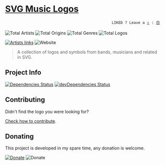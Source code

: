 # [SVG Music Logos](http://tiagoporto.github.io/svg-music-logos)

<p align="right">
  <code>LIKED ? Leave a <a href="https://github.com/tiagoporto/svg-music-logos/stargazers">⭐</a> : <a href="https://github.com/tiagoporto/svg-music-logos/issues">😞</a></code>
</p>

<!-- replace end -->
![Total Artists](https://img.shields.io/badge/artists-179-blue.svg?style=flat-square)
![Total Origins](https://img.shields.io/badge/origins-20-blue.svg?style=flat-square)
![Total Genres](https://img.shields.io/badge/genres-52-blue.svg?style=flat-square)
![Total Logos](https://img.shields.io/badge/logos-323-blue.svg?style=flat-square)
<!-- replace end -->

[![Artists links](https://img.shields.io/travis/com/tiagoporto/svg-music-logos/master.svg?style=flat-square&label=links)](https://travis-ci.com/tiagoporto/svg-music-logos)
![Website](https://img.shields.io/website/https/tiagoporto.github.io/svg-music-logos.svg?down_color=lightgrey&down_message=offline&style=flat-square&up_message=online)

> A collection of logos and symbols from bands, musicians and related in SVG.

## Project Info

[![Dependencies Status](https://img.shields.io/david/tiagoporto/svg-music-logos.svg?style=flat-square)](https://david-dm.org/tiagoporto/svg-music-logos)
[![devDependencies Status](https://img.shields.io/david/dev/tiagoporto/svg-music-logos.svg?style=flat-square)](https://david-dm.org/tiagoporto/svg-music-logos?type=dev)

## Contributing

Didn't find the logo you were looking for?

[Check how to contribute](https://github.com/tiagoporto/svg-music-logos/blob/master/CONTRIBUTING.md).

## Donating

This project is developed in my spare time, any donation is welcome.

[![Donate](https://img.shields.io/badge/donate-PayPal-blue.svg)](https://www.paypal.com/cgi-bin/webscr?cmd=_donations&business=YTDUQ8RZ2G4Q8&lc=BR&item_name=tiagoporto&item_number=svgmusiclogos&currency_code=USD&bn=PP%2dDonationsBF%3abtn_donateCC_LG%2egif%3aNonHosted)
![Donate](https://img.shields.io/badge/bitcoin-14iqQcwYPLBceRURHuFosGTDXxMmt3cLDp-yellow.svg?logo=bitcoin)

